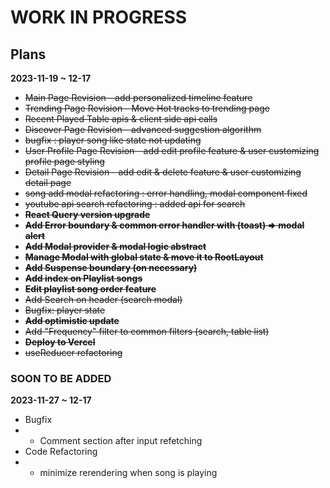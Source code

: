 # WORK IN PROGRESS #

## Plans ##
**2023-11-19 ~ 12-17**
- ~~Main Page Revision - add personalized timeline feature~~
- ~~Trending Page Revision - Move Hot tracks to trending page~~
- ~~Recent Played Table apis & client side api calls~~
- ~~Discover Page Revision - advanced suggestion algorithm~~
- ~~bugfix : player song like state not updating~~
- ~~User Profile Page Revision - add edit profile feature & user customizing profile page styling~~
- ~~Detail Page Revision - add edit & delete feature & user customizing detail page~~
- ~~song add modal refactoring : error handling, modal component fixed~~
- ~~youtube api search refactoring : added api for search~~
- ~~**React Query version upgrade**~~
- ~~**Add Error boundary & common error handler with (toast) => modal alert**~~
- ~~**Add Modal provider & modal logic abstract**~~
- **~~Manage Modal with global state & move it to RootLayout~~**
- ~~**Add Suspense boundary (on necessary)**~~
- ~~**Add index on Playlist songs**~~
- ~~**Edit playlist song order feature**~~
- ~~Add Search on header (search modal)~~
- ~~Bugfix: player state~~
- ~~**Add optimistic update**~~
- ~~Add "Frequency" filter to common filters (search, table list)~~
- ~~**Deploy to Vercel**~~
- ~~useReducer refactoring~~

### SOON TO BE ADDED ###
**2023-11-27 ~ 12-17**
- Bugfix
- - Comment section after input refetching
- Code Refactoring 
- - minimize rerendering when song is playing
